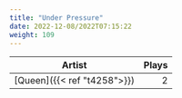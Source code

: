 ```yaml
---
title: "Under Pressure"
date: 2022-12-08/2022T07:15:22
weight: 109
---
```




 Artist | Plays 
----- | -----:
[Queen]({{< ref "t4258">}}) | 2

